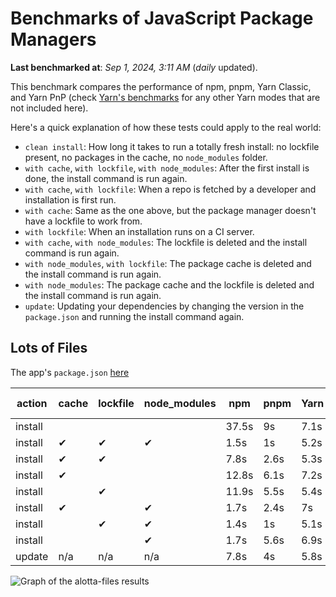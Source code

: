 # Benchmarks of JavaScript Package Managers

**Last benchmarked at**: _Sep 1, 2024, 3:11 AM_ (_daily_ updated).

This benchmark compares the performance of npm, pnpm, Yarn Classic, and Yarn PnP (check [Yarn's benchmarks](https://yarnpkg.com/benchmarks) for any other Yarn modes that are not included here).

Here's a quick explanation of how these tests could apply to the real world:

- `clean install`: How long it takes to run a totally fresh install: no lockfile present, no packages in the cache, no `node_modules` folder.
- `with cache`, `with lockfile`, `with node_modules`: After the first install is done, the install command is run again.
- `with cache`, `with lockfile`: When a repo is fetched by a developer and installation is first run.
- `with cache`: Same as the one above, but the package manager doesn't have a lockfile to work from.
- `with lockfile`: When an installation runs on a CI server.
- `with cache`, `with node_modules`: The lockfile is deleted and the install command is run again.
- `with node_modules`, `with lockfile`: The package cache is deleted and the install command is run again.
- `with node_modules`: The package cache and the lockfile is deleted and the install command is run again.
- `update`: Updating your dependencies by changing the version in the `package.json` and running the install command again.

## Lots of Files

The app's `package.json` [here](https://github.com/pnpm/pnpm.io/blob/main/benchmarks/fixtures/alotta-files/package.json)

| action  | cache | lockfile | node_modules| npm | pnpm | Yarn | Yarn PnP |
| ---     | ---   | ---      | ---         | --- | ---  | ---  | ---      |
| install |       |          |             | 37.5s | 9s | 7.1s | 3.5s |
| install | ✔     | ✔        | ✔           | 1.5s | 1s | 5.2s | n/a |
| install | ✔     | ✔        |             | 7.8s | 2.6s | 5.3s | 1.4s |
| install | ✔     |          |             | 12.8s | 6.1s | 7.2s | 2.9s |
| install |       | ✔        |             | 11.9s | 5.5s | 5.4s | 1.3s |
| install | ✔     |          | ✔           | 1.7s | 2.4s | 7s | n/a |
| install |       | ✔        | ✔           | 1.4s | 1s | 5.1s | n/a |
| install |       |          | ✔           | 1.7s | 5.6s | 6.9s | n/a |
| update  | n/a | n/a | n/a | 7.8s | 4s | 5.8s | 3s |

<img alt="Graph of the alotta-files results" src="/img/benchmarks/alotta-files.svg" />